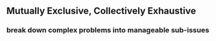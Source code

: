 ## Mutually Exclusive, Collectively Exhaustive
### break down complex problems into manageable sub-issues